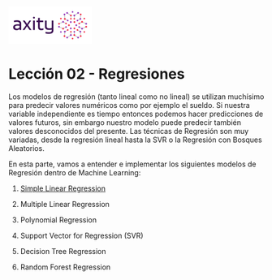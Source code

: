 ![png](imagenes/logotipo-axity-ppt.png)

# Lección 02 - Regresiones

Los modelos de regresión (tanto lineal como no lineal) se utilizan muchísimo para predecir valores numéricos como por ejemplo el sueldo. Si nuestra variable independiente es tiempo entonces podemos hacer predicciones de valores futuros, sin embargo nuestro modelo puede predecir también valores desconocidos del presente.  Las técnicas de Regresión son muy variadas, desde la regresión lineal hasta la SVR o la Regresión con Bosques Aleatorios.

En esta parte, vamos a entender e implementar los siguientes modelos de Regresión dentro de Machine Learning:

1. [Simple Linear Regression](Diapositivas/Parte%2002.Regresi%C3%B3n/Secci%C3%B3n%2002.1.Simple%20Linear%20Regression)

2. Multiple Linear Regression

3. Polynomial Regression

4. Support Vector for Regression (SVR)

5. Decision Tree Regression

6. Random Forest Regression

